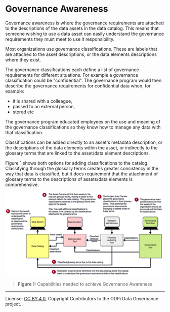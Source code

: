 <!-- SPDX-License-Identifier: CC-BY-4.0 -->
<!-- Copyright Contributors to the ODPi Data Governance project. -->

# Governance Awareness

Governance awareness is where the governance requirements are attached to the descriptions of the data assets
in the data catalog.
This means that someone wishing to use a data asset can easily understand the governance requirements they must meet to
use it responsibility.

Most organizations use governance classifications.  These are labels that are attached to the asset descriptions,
or the data elements descriptions where they exist.

The governance classifications each define a list of governance requirements for different situations.
For example a governance classification could be "confidential".
The governance program would then describe the governance requirements for confidential data when, for example:
 * it is shared with a colleague,
 * passed to an external person,
 * stored etc

The governance program educated employees on the use and meaning of the governance classifications so they know
how to manage any data with that classification.

Classifications can be added directly to an asset's metadata description, or the descriptions of the
data elements within the asset, or indirectly to the glossary terms that are linked to the asset/data element descriptions.

Figure 1 shows both options for adding classifications to the catalog.
Classifying through the glossary terms
creates greater consistency in the way that data is classified,
but it does requirement that the attachment of glossary terms to the descriptions of assets/data elements is comprehensive.


![Figure 1](governance-maturity-model-Governance-Awareness.png)
> **Figure 1:** Capabilities needed to achieve Governance Awareness


----
License: [CC BY 4.0](https://creativecommons.org/licenses/by/4.0/),
Copyright Contributors to the ODPi Data Governance project.
